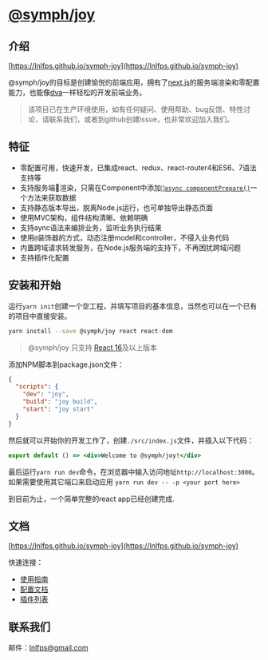 
# [@symph/joy](https://lnlfps.github.io/symph-joy)

## 介绍

[https://lnlfps.github.io/symph-joy](https://lnlfps.github.io/symph-joy)

@symph/joy的目标是创建愉悦的前端应用，拥有了[next.js](https://github.com/zeit/next.js)的服务端渲染和零配置能力，也能像[dva](https://github.com/dvajs/dva)一样轻松的开发前端业务。

> 该项目已在生产环境使用，如有任何疑问、使用帮助、bug反馈、特性讨论，请联系我们，或者到github创建issue，也非常欢迎加入我们。

## 特征

- 零配置可用，快速开发，已集成react、redux、react-router4和ES6、7语法支持等
- 支持服务端渲染，只需在Component中添加[`async componentPrepare()`](https://lnlfps.github.io/symph-joy/#/getting-started?id=controller)一个方法来获取数据
- 支持静态版本导出，脱离Node.js运行，也可单独导出静态页面
- 使用MVC架构，组件结构清晰、依赖明确
- 支持aync语法来编排业务，监听业务执行结果
- 使用`@`装饰器的方式，动态注册model和controller，不侵入业务代码
- 内置跨域请求转发服务，在Node.js服务端的支持下，不再困扰跨域问题
- 支持插件化配置

## 安装和开始

运行`yarn init`创建一个空工程，并填写项目的基本信息，当然也可以在一个已有的项目中直接安装。

```bash
yarn install --save @symph/joy react react-dom
```

> @symph/joy 只支持 [React 16](https://reactjs.org/blog/2017/09/26/react-v16.0.html)及以上版本

添加NPM脚本到package.json文件：

```json
{
  "scripts": {
    "dev": "joy",
    "build": "joy build",
    "start": "joy start"
  }
}
```

然后就可以开始你的开发工作了，创建`./src/index.js`文件，并插入以下代码：

```jsx
export default () => <div>Welcome to @symph/joy!</div>
```

最后运行`yarn run dev`命令，在浏览器中输入访问地址`http://localhost:3000`。如果需要使用其它端口来启动应用 `yarn run dev -- -p <your port here>`

到目前为止，一个简单完整的react app已经创建完成.

## 文档

[https://lnlfps.github.io/symph-joy](https://lnlfps.github.io/symph-joy)

快速连接：

- [使用指南](https://lnlfps.github.io/symph-joy/#/getting-started)
- [配置文档](https://lnlfps.github.io/symph-joy/#/configurations)
- [插件列表](https://lnlfps.github.io/symph-joy/#/plugins)

## 联系我们

邮件：lnlfps@gmail.com
